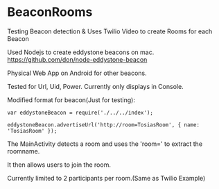 # BeaconRooms
Testing Beacon detection & Uses Twilio Video to create Rooms for each Beacon

Used Nodejs to create eddystone beacons on mac. https://github.com/don/node-eddystone-beacon

Physical Web App on Android for other beacons. 

Tested for Url, Uid, Power. Currently only displays in Console. 

Modified format for beacon(Just for testing):

    var eddystoneBeacon = require('./../../index');

    eddystoneBeacon.advertiseUrl('http://room=TosiasRoom', { name: 'TosiasRoom' });

The MainActivity detects a room and uses the 'room=' to extract the roomname.

It then allows users to join the room.

Currently limited to 2 participants per room.(Same as Twilio Example)
